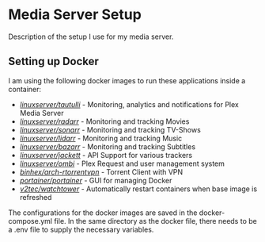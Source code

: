 # Media Server Setup

Description of the setup I use for my media server.

## Setting up Docker

I am using the following docker images to run these applications inside a container:

- *[linuxserver/tautulli](https://hub.docker.com/r/linuxserver/tautulli)* - Monitoring, analytics and notifications for Plex Media Server
- *[linuxserver/radarr](https://hub.docker.com/r/linuxserver/radarr)* - Monitoring and tracking Movies
- *[linuxserver/sonarr](https://hub.docker.com/r/linuxserver/sonarr)* - Monitoring and tracking TV-Shows
- *[linuxserver/lidarr](https://hub.docker.com/r/linuxserver/lidarr)* - Monitoring and tracking Music
- *[linuxserver/bazarr](https://hub.docker.com/r/linuxserver/bazarr)* - Monitoring and tracking Subtitles
- *[linuxserver/jackett](https://hub.docker.com/r/linuxserver/jackett)* - API Support for various trackers
- *[linuxserver/ombi](https://hub.docker.com/r/linuxserver/ombi)* - Plex Request and user management system
- *[binhex/arch-rtorrentvpn](https://hub.docker.com/r/binhex/arch-rtorrentvpn)* - Torrent Client with VPN
- *[portainer/portainer](https://hub.docker.com/r/portainer/portainer)* - GUI for managing Docker
- *[v2tec/watchtower](https://hub.docker.com/r/v2tec/watchtower)* - Automatically restart containers when base image is refreshed

The configurations for the docker images are saved in the docker-compose.yml file.
In the same directory as the docker file, there needs to be a .env file to supply the necessary variables.